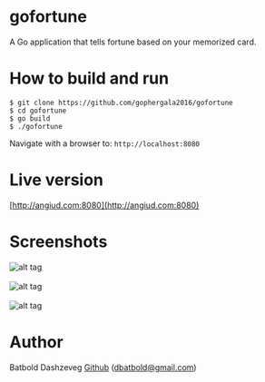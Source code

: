 gofortune
=========

A Go application that tells fortune based on your memorized card.<br>

How to build and run
====================
```
$ git clone https://github.com/gophergala2016/gofortune
$ cd gofortune
$ go build
$ ./gofortune
```
Navigate with a browser to: ```http://localhost:8080```

Live version
============
[http://angiud.com:8080](http://angiud.com:8080)

Screenshots
===========
![alt tag](http://angiud.com/gofortune/gofortune.png)
<br><br>
![alt tag](http://angiud.com/gofortune/gofortune2.png)
<br><br>
![alt tag](http://angiud.com/gofortune/gofortune3.png)

Author
======
Batbold Dashzeveg [Github](https://github.com/dbatbold) ([dbatbold@gmail.com](mailto:dbatbold@gmail.com))
<br>

